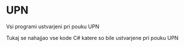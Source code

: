 # UPN
Vsi programi ustvarjeni pri pouku UPN

Tukaj se nahajjao vse kode C# katere so bile ustvarjene pri pouku UPN 
